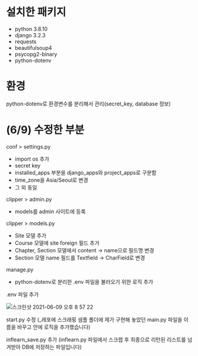 # 설치한 패키지 
- python 3.8.10
- django 3.2.3
- requests 
- beautifulsoup4
- psycopg2-binary 
- python-dotenv

# 환경 
python-dotenv로 환경변수를 분리해서 관리(secret_key, database 정보)

# (6/9) 수정한 부분
conf > settings.py 
- import os 추가
- secret key
- installed_apps 부분을 django_apps와 project_apps로 구분함 
- time_zone을 Asia/Seoul로 변경 
- 그 외 동일 

clipper > admin.py
- models를 admin 사이트에 등록 

clipper > models.py
- Site 모델 추가 
- Course 모델에 site foreign 필드 추가 
- Chapter, Section 모델에서 content -> name으로 필드명 변경
- Section 모델 name 필드를 Textfield -> CharField로 변경 

manage.py 
- python-dotenv로 분리한 .env 파일을 불러오기 위한 로직 추가 

.env 파일 추가 

![스크린샷 2021-06-09 오후 8 57 22](https://user-images.githubusercontent.com/80886445/121350172-4c111580-c965-11eb-814e-00062ef2e1d4.png)

start.py 수정 (_레포에 스크래핑 샘플 폴더에 제가 구현해 놓았던 main.py 파일을 이름을 바꾸고 안에 로직을 추가했습니다)

inflearn_save.py 추가 (inflearn.py 파일에서 스크랩 후 최종으로 리턴된 리스트를 넘겨받아 DB에 저장하는 파일입니다)


